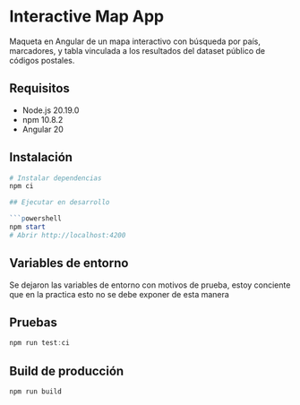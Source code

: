 # Interactive Map App

Maqueta en Angular de un mapa interactivo con búsqueda por país, marcadores, y tabla vinculada a los resultados del dataset público de códigos postales.

## Requisitos

- Node.js 20.19.0
- npm 10.8.2
- Angular 20

## Instalación

````powershell
# Instalar dependencias
npm ci

## Ejecutar en desarrollo

```powershell
npm start
# Abrir http://localhost:4200
````

## Variables de entorno

Se dejaron las variables de entorno con motivos de prueba, estoy conciente que en la practica esto no se debe exponer de esta manera

## Pruebas

```powershell
npm run test:ci
```

## Build de producción

```powershell
npm run build
```
